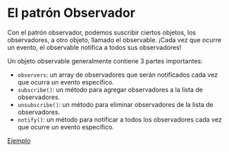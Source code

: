 # El patrón Observador

Con el patrón observador, podemos suscribir ciertos objetos, los observadores, a otro objeto, llamado el observable. ¡Cada vez que ocurre un evento, el observable notifica a todos sus observadores!

Un objeto observable generalmente contiene 3 partes importantes:

* `observers`: un array de observadores que serán notificados cada vez que ocurra un evento específico.
* `subscribe()`: un método para agregar observadores a la lista de observadores.
* `unsubscribe()`: un método para eliminar observadores de la lista de observadores.
* `notify()`: un método para notificar a todos los observadores cada vez que ocurre un evento específico.

[Ejemplo](./observer.ts)